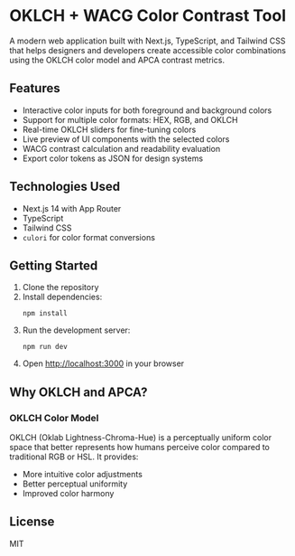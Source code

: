 # OKLCH + WACG Color Contrast Tool

A modern web application built with Next.js, TypeScript, and Tailwind CSS that helps designers and developers create accessible color combinations using the OKLCH color model and APCA contrast metrics.

## Features

- Interactive color inputs for both foreground and background colors
- Support for multiple color formats: HEX, RGB, and OKLCH
- Real-time OKLCH sliders for fine-tuning colors
- Live preview of UI components with the selected colors
- WACG contrast calculation and readability evaluation
- Export color tokens as JSON for design systems

## Technologies Used

- Next.js 14 with App Router
- TypeScript
- Tailwind CSS
- `culori` for color format conversions

## Getting Started

1. Clone the repository
2. Install dependencies:
   ```
   npm install
   ```
3. Run the development server:
   ```
   npm run dev
   ```
4. Open [http://localhost:3000](http://localhost:3000) in your browser

## Why OKLCH and APCA?

### OKLCH Color Model

OKLCH (Oklab Lightness-Chroma-Hue) is a perceptually uniform color space that better represents how humans perceive color compared to traditional RGB or HSL. It provides:

- More intuitive color adjustments
- Better perceptual uniformity
- Improved color harmony



## License

MIT
